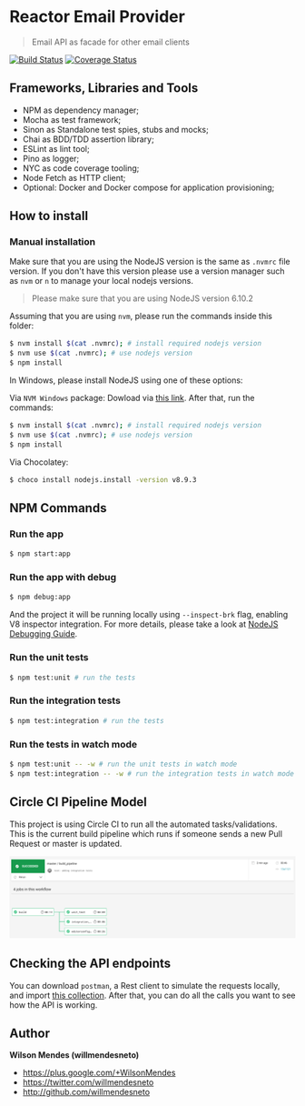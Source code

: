 # Reactor Email Provider

> Email API as facade for other email clients


[![Build Status](https://circleci.com/gh/willmendesneto/reactor-email-facade.svg?style=shield)](https://circleci.com/gh/willmendesneto/reactor-email-facade)
[![Coverage Status](https://coveralls.io/repos/github/willmendesneto/reactor-email-facade/badge.svg?branch=master)](https://coveralls.io/github/willmendesneto/reactor-email-facade?branch=master)


## Frameworks, Libraries and Tools

- NPM as dependency manager;
- Mocha as test framework;
- Sinon as Standalone test spies, stubs and mocks;
- Chai as BDD/TDD assertion library;
- ESLint as lint tool;
- Pino as logger;
- NYC as code coverage tooling;
- Node Fetch as HTTP client;
- Optional: Docker and Docker compose for application provisioning;


## How to install

### Manual installation

Make sure that you are using the NodeJS version is the same as `.nvmrc` file version. If you don't have this version please use a version manager such as `nvm` or `n` to manage your local nodejs versions.

> Please make sure that you are using NodeJS version 6.10.2

Assuming that you are using `nvm`, please run the commands inside this folder:

```bash
$ nvm install $(cat .nvmrc); # install required nodejs version
$ nvm use $(cat .nvmrc); # use nodejs version
$ npm install
```

In Windows, please install NodeJS using one of these options:

Via `NVM Windows` package: Dowload via [this link](https://github.com/coreybutler/nvm-windows). After that, run the commands:

```bash
$ nvm install $(cat .nvmrc); # install required nodejs version
$ nvm use $(cat .nvmrc); # use nodejs version
$ npm install
```

Via Chocolatey:

```bash
$ choco install nodejs.install -version v8.9.3
```

## NPM Commands

### Run the app

```bash
$ npm start:app
```


### Run the app with debug

```bash
$ npm debug:app
```

And the project it will be running locally using `--inspect-brk` flag, enabling V8 inspector integration. For more details, please take a look at [NodeJS Debugging Guide](https://nodejs.org/en/docs/guides/debugging-getting-started/).

### Run the unit tests

```bash
$ npm test:unit # run the tests
```

### Run the integration tests

```bash
$ npm test:integration # run the tests
```


### Run the tests in watch mode

```bash
$ npm test:unit -- -w # run the unit tests in watch mode
$ npm test:integration -- -w # run the integration tests in watch mode
```


## Circle CI Pipeline Model

This project is using Circle CI to run all the automated tasks/validations. This is the current build pipeline which runs if someone sends a new Pull Request or master is updated.


![Circle CI Pipeline](./docs/circle-ci-pipeline.png)

## Checking the API endpoints

You can download `postman`, a Rest client to simulate the requests locally, and import [this collection](./docs/REACTOR_EMAIL.postman_collection.json). After that, you can do all the calls you want to see how the API is working.


## Author

**Wilson Mendes (willmendesneto)**
+ <https://plus.google.com/+WilsonMendes>
+ <https://twitter.com/willmendesneto>
+ <http://github.com/willmendesneto>
